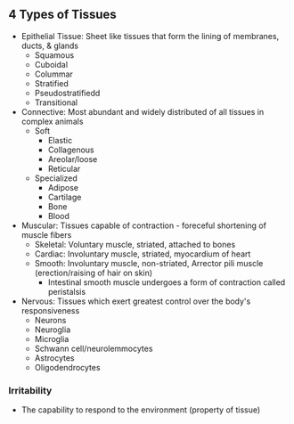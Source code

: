 ## 4 Types of Tissues
* Epithelial Tissue: Sheet like tissues that form the lining of membranes, ducts, & glands
	- Squamous
	- Cuboidal
	- Colummar
	- Stratified
	- Pseudostratifiedd
	- Transitional
* Connective: Most abundant and widely distributed of all tissues in complex animals
	* Soft
		* Elastic
		* Collagenous
		* Areolar/loose
		* Reticular
	* Specialized
		* Adipose
		* Cartilage
		* Bone
		* Blood
* Muscular: Tissues capable of contraction - foreceful shortening of muscle fibers
	* Skeletal: Voluntary muscle, striated, attached to bones
	* Cardiac: Involuntary muscle, striated, myocardium of heart
	* Smooth: Involuntary muscle, non-striated, Arrector pili muscle (erection/raising of hair on skin)
		* Intestinal smooth muscle undergoes a form of contraction called peristalsis
* Nervous: Tissues which exert greatest control over the body's responsiveness
	* Neurons
	* Neuroglia
	* Microglia
	* Schwann cell/neurolemmocytes
	* Astrocytes
	* Oligodendrocytes

### Irritability
* The capability to respond to the environment (property of tissue)
